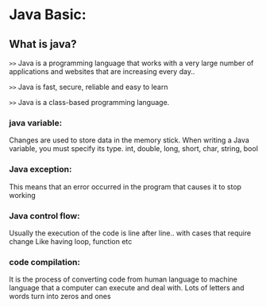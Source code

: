 # Java Basic:

## What is java?
`>>` Java is a programming language that works with a very large number of applications and websites that are increasing every day..

`>>` Java is fast, secure, reliable and easy to learn

`>>` Java is a class-based programming language.


### java variable:

Changes are used to store data in the memory stick.
When writing a Java variable, you must specify its type.
int, double, long, short, char, string, bool


### Java exception:

This means that an error occurred in the program that causes it to stop working

### Java control flow:

Usually the execution of the code is line after line.. with cases that require change
Like having loop, function etc

### code compilation:

It is the process of converting code from human language to machine language that a computer can execute and deal with.
Lots of letters and words turn into zeros and ones
